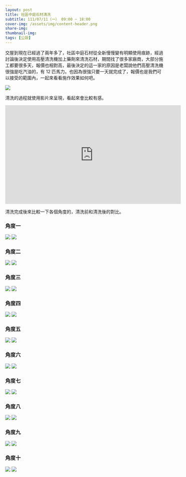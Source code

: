 ```yaml
---
layout: post
title: 社區中庭石材清洗
subtitle: 111/07/11（一） 09:00 ~ 18:00
cover-img: /assets/img/content-header.png
share-img: 
thumbnail-img:
tags: [公設]
---
```


交屋到現在已經過了兩年多了，社區中庭石材從全新慢慢變有明顯使用痕跡，經過討論後決定使用高壓清洗機加上藥劑來清洗石材，期間找了很多家廠商，大部分施工都要很多天，報價也相對高，最後決定的這一家的原因是老闆說他們高壓清洗機很強是吃汽油的，有 12 匹馬力。也因為很強只要一天就完成了，報價也是我們可以接受的範圍內，一起來看看施作效果如何吧。

![](https://i.imgur.com/vlZn99l.jpg)

清洗的過程就使用影片來呈現，看起來會比較有感。

<iframe width="560" height="315" src="https://www.youtube.com/embed/juWHQdchP7Q" frameborder="0" allow="autoplay; encrypted-media" allowfullscreen></iframe>

清洗完成後來比較一下各個角度的，清洗前和清洗後的對比。

### 角度一
![](https://i.imgur.com/iaSVU5X.jpg)
![](https://i.imgur.com/TwLY2K9.jpg)

### 角度二
![](https://i.imgur.com/3ktX03u.jpg)
![](https://i.imgur.com/jDyQ1Nr.jpg)

### 角度三
![](https://i.imgur.com/yIDcFaJ.jpg)
![](https://i.imgur.com/nlNDOZr.jpg)

### 角度四
![](https://i.imgur.com/oyGttC9.jpg)
![](https://i.imgur.com/QFCLJWq.jpg)

### 角度五
![](https://i.imgur.com/dc9zwXK.jpg)
![](https://i.imgur.com/waNBwLH.jpg)

### 角度六
![](https://i.imgur.com/TGXmDui.jpg)
![](https://i.imgur.com/cuc2nGC.jpg)

### 角度七
![](https://i.imgur.com/1jFdZEq.jpg)
![](https://i.imgur.com/xrpj5Fk.jpg)

### 角度八
![](https://i.imgur.com/Vbu6XJX.jpg)
![](https://i.imgur.com/eWT6VhJ.jpg)

### 角度九
![](https://i.imgur.com/Y2TudjG.jpg)
![](https://i.imgur.com/TUqBXxZ.jpg)

### 角度十
![](https://i.imgur.com/9LPFMLq.jpg)
![](https://i.imgur.com/rSn0BFd.jpg)